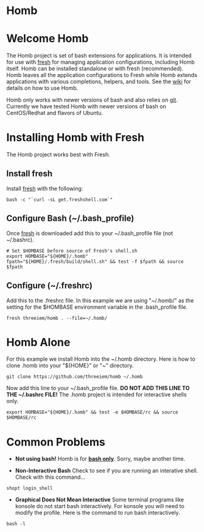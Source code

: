 Homb
====

# Welcome Homb 

The Homb project is set of bash extensions for applications. It is intended 
for use with <a href="http://freshshell.com/">fresh</a> for managing application
configurations, including Homb itself. Homb can be installed standalone or with
fresh (recommended). Homb leaves all the application configurations to Fresh 
while Homb extends applications with various completions, helpers, and tools.
See the <a href="https://github.com/threeiem/homb/wiki">wiki</a> for details on
how to use Homb.

Homb only works with newer versions of bash and also relies on 
<a href="http://git-scm.com/">git</a>. Currently we have tested Homb with newer
versions of bash on CentOS/Redhat and flavors of Ubuntu.

# Installing Homb with Fresh 

The Homb project works best with Fresh. 
## Install fresh

Install  <a href="http://freshshell.com/">fresh</a> with the following:
```
bash -c "`curl -sL get.freshshell.com`"
```

## Configure Bash (~/.bash_profile)

Once  <a href="http://freshshell.com/">fresh</a> is downloaded add this to your
~/.bash_profile file (not ~/.bashrc).
```
# Set $HOMBASE before source of Fresh's shell.sh
export HOMBASE="${HOME}/.homb"
fpath="${HOME}/.fresh/build/shell.sh" && test -f $fpath && source $fpath
```
## Configure (~/.freshrc)

Add this to the .freshrc file. In this example we are using "~/.homb/" as the 
setting for the $HOMBASE environment variable in the .bash_profile file.
```
fresh threeiem/homb . --file=~/.homb/
```


# Homb Alone

For this example we install Homb into the ~/.homb directory. Here is how to 
clone .homb into your "${HOME}" or "~" directory.
```
git clone https://github.com/threeiem/homb ~/.homb
```

Now add this line to your ~/.bash_profile file. <b>DO NOT ADD THIS LINE TO THE
~/.bashrc FILE!</b> The .homb project is intended for interactive shells only.
```
export HOMBASE="${HOME}/.homb" && test -e $HOMBASE/rc && source $HOMBASE/rc
```

# Common Problems

* <b>Not using bash!</b> Homb is for <b><u>bash only</u></b>. Sorry, maybe another time.

* <b>Non-Interactive Bash</b> Check to see if you are running an interative shell. Check with this command...
```
shopt login_shell
```

* <b>Graphical Does Not Mean Interactive</b> Some terminal programs like konsole do not start bash interactively. For konsole you will need to modify the profile. Here is the command to run bash interactively.
```
bash -l
```

